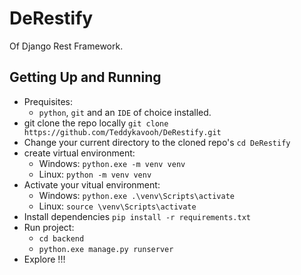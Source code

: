 # DeRestify

Of Django Rest Framework.

## Getting Up and Running

* Prequisites:
  * `python`, `git` and an `IDE` of choice installed.
* git clone the repo locally `git clone https://github.com/Teddykavooh/DeRestify.git`
* Change your current directory to the cloned repo's `cd DeRestify`
* create virtual environment:
  * Windows: `python.exe -m venv venv`
  * Linux: `python -m venv venv`
* Activate your vitual environment:
  * Windows: `python.exe .\venv\Scripts\activate`
  * Linux: `source \venv\Scripts\activate`
* Install dependencies `pip install -r requirements.txt`
* Run project:
  * `cd backend`
  * `python.exe manage.py runserver`
* Explore !!!
